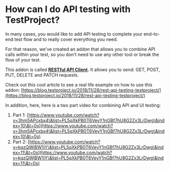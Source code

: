 # How can I do API testing with TestProject?

In many cases, you would like to add API testing to complete your end-to-end test flow and to really cover everything you need.&#x20;

For that reason, we've created an addon that allows you to combine API calls within your test, so you don't need to use any other tool or break the flow of your test.

This addon is called [**RESTful API Client**](https://addons.testproject.io/restful-api-client)**.** It allows you to send: GET, POST, PUT, DELETE and PATCH requests.&#x20;

Check out this cool article to see a real life example on how to use this addon: [https://blog.testproject.io/2018/11/28/rest-api-testing-testproject/](https://blog.testproject.io/2018/11/28/rest-api-testing-testproject/)

In addition, here, here is a two part video for combining API and UI testing:

1. Part 1: [https://www.youtube.com/watch?v=3hm5APcxbx4\&list=PL5qXkPB0T6VeyY1nGBf7hU8G2Zx3LrDwg\&index=10\&t=0s](https://www.youtube.com/watch?v=3hm5APcxbx4\&list=PL5qXkPB0T6VeyY1nGBf7hU8G2Zx3LrDwg\&index=10\&t=0s)
2. Part 2: [https://www.youtube.com/watch?v=kqzQWIBW1iY\&list=PL5qXkPB0T6VeyY1nGBf7hU8G2Zx3LrDwg\&index=11\&t=0s](https://www.youtube.com/watch?v=kqzQWIBW1iY\&list=PL5qXkPB0T6VeyY1nGBf7hU8G2Zx3LrDwg\&index=11\&t=0s)
